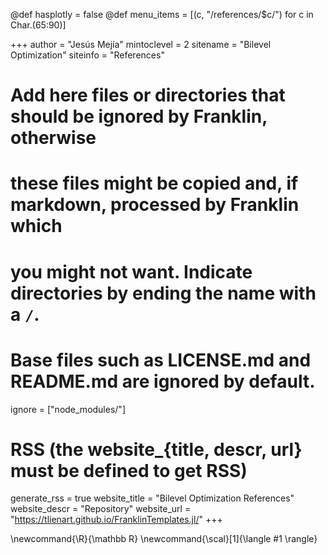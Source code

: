 <!--
Add here global page variables to use throughout your website.
-->

@def hasplotly = false
@def menu_items = [(c, "/references/$c/") for c in Char.(65:90)]

+++
author = "Jesús Mejía"
mintoclevel = 2
sitename = "Bilevel Optimization"
siteinfo = "References"


# Add here files or directories that should be ignored by Franklin, otherwise
# these files might be copied and, if markdown, processed by Franklin which
# you might not want. Indicate directories by ending the name with a `/`.
# Base files such as LICENSE.md and README.md are ignored by default.
ignore = ["node_modules/"]

# RSS (the website_{title, descr, url} must be defined to get RSS)
generate_rss = true
website_title = "Bilevel Optimization References"
website_descr = "Repository"
website_url   = "https://tlienart.github.io/FranklinTemplates.jl/"
+++

<!--
Add here global latex commands to use throughout your pages.
-->
\newcommand{\R}{\mathbb R}
\newcommand{\scal}[1]{\langle #1 \rangle}
